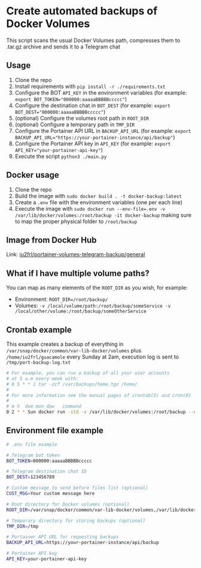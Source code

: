 # Create automated backups of Docker Volumes

This script scans the usual Docker Volumes path, compresses them to .tar.gz archive and sends it to a Telegram chat

## Usage

1. Clone the repo
2. Install requirements with `pip install -r ./requirements.txt`
3. Configure the BOT `API_KEY` in the environment variables (for example: `export BOT_TOKEN="000000:aaaaaBBBBBccccc"`)
4. Configure the destination chat in `BOT_DEST` (for example: `export BOT_DEST="000000:aaaaaBBBBBccccc"`)
5. (optional) Configure the volumes root path in `ROOT_DIR`
6. (optional) Configure a temporary path in `TMP_DIR`
7. Configure the Portainer API URL in `BACKUP_API_URL` (for example: `export BACKUP_API_URL="https://your-portainer-instance/api/backup"`)
8. Configure the Portainer API key in `API_KEY` (for example: `export API_KEY="your-portainer-api-key"`)
9. Execute the script `python3 ./main.py`

## Docker usage

1. Clone the repo
2. Build the image with `sudo docker build . -t docker-backup:latest`
3. Create a `.env` file with the environment variables (one per each line)
4. Execute the image with `sudo docker run --env-file=.env -v /var/lib/docker/volumes:/root/backup -it docker-backup` making sure to map the proper physical folder to `/root/backup`

## Image from Docker Hub

Link: [iu2frl/portainer-volumes-telegram-backup/general](https://hub.docker.com/repository/docker/iu2frl/portainer-volumes-telegram-backup/general)

## What if I have multiple volume paths?

You can map as many elements of the `ROOT_DIR` as you wish, for example:

- Environment: `ROOT_DIR=/root/backup/`
- Volumes: `-v /local/volume/path:/root/backup/someService -v /local/other/volume:/root/backup/someOtherService`

## Crontab example

This example creates a backup of everything in `/var/snap/docker/common/var-lib-docker/volumes` plus `/home/iu2frl/guacamole` every Sunday at 2am, execution log is sent to `/tmp/port-backup-log.txt`

```bash
# For example, you can run a backup of all your user accounts
# at 5 a.m every week with:
# 0 5 * * 1 tar -zcf /var/backups/home.tgz /home/
# 
# For more information see the manual pages of crontab(5) and cron(8)
# 
# m h  dom mon dow   command
0 2 * * Sun docker run -itd -v /var/lib/docker/volumes:/root/backup --env-file=/home/iu2frl/portainer-backup.env --rm --pull=always iu2frl/portainer-volumes-telegram-backup:latest > /tmp/port-backup-log.txt 2>&1
```

## Environment file example

```bash
# .env file example

# Telegram bot token
BOT_TOKEN=000000:aaaaaBBBBBccccc

# Telegram destination chat ID
BOT_DEST=123456789

# Custom message to send before files list (optional)
CUST_MSG=Your custom message here

# Root directory for Docker volumes (optional)
ROOT_DIR=/var/snap/docker/common/var-lib-docker/volumes,/var/lib/docker/volumes,/root/backup

# Temporary directory for storing backups (optional)
TMP_DIR=/tmp

# Portainer API URL for requesting backups
BACKUP_API_URL=https://your-portainer-instance/api/backup

# Portainer API key
API_KEY=your-portainer-api-key
```
